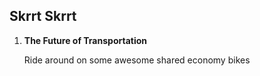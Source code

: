 ## Skrrt Skrrt

1.  **The Future of Transportation**

    Ride around on some awesome shared economy bikes